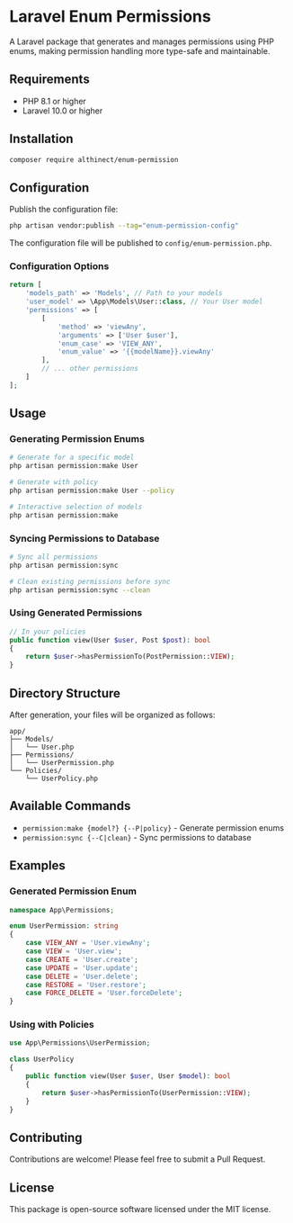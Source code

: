 # Laravel Enum Permissions

A Laravel package that generates and manages permissions using PHP enums, making permission handling more type-safe and maintainable.

## Requirements

- PHP 8.1 or higher
- Laravel 10.0 or higher

## Installation

```bash
composer require althinect/enum-permission
```

## Configuration

Publish the configuration file:

```bash
php artisan vendor:publish --tag="enum-permission-config"
```

The configuration file will be published to `config/enum-permission.php`.

### Configuration Options

```php
return [
    'models_path' => 'Models', // Path to your models
    'user_model' => \App\Models\User::class, // Your User model
    'permissions' => [
        [
            'method' => 'viewAny',
            'arguments' => ['User $user'],
            'enum_case' => 'VIEW_ANY',
            'enum_value' => '{{modelName}}.viewAny'
        ],
        // ... other permissions
    ]
];
```

## Usage

### Generating Permission Enums

```bash
# Generate for a specific model
php artisan permission:make User

# Generate with policy
php artisan permission:make User --policy

# Interactive selection of models
php artisan permission:make
```

### Syncing Permissions to Database

```bash
# Sync all permissions
php artisan permission:sync

# Clean existing permissions before sync
php artisan permission:sync --clean
```

### Using Generated Permissions

```php
// In your policies
public function view(User $user, Post $post): bool
{
    return $user->hasPermissionTo(PostPermission::VIEW);
}
```

## Directory Structure

After generation, your files will be organized as follows:

```
app/
├── Models/
│   └── User.php
├── Permissions/
│   └── UserPermission.php
└── Policies/
    └── UserPolicy.php
```

## Available Commands

- `permission:make {model?} {--P|policy}` - Generate permission enums
- `permission:sync {--C|clean}` - Sync permissions to database

## Examples

### Generated Permission Enum

```php
namespace App\Permissions;

enum UserPermission: string
{
    case VIEW_ANY = 'User.viewAny';
    case VIEW = 'User.view';
    case CREATE = 'User.create';
    case UPDATE = 'User.update';
    case DELETE = 'User.delete';
    case RESTORE = 'User.restore';
    case FORCE_DELETE = 'User.forceDelete';
}
```

### Using with Policies

```php
use App\Permissions\UserPermission;

class UserPolicy
{
    public function view(User $user, User $model): bool
    {
        return $user->hasPermissionTo(UserPermission::VIEW);
    }
}
```

## Contributing

Contributions are welcome! Please feel free to submit a Pull Request.

## License

This package is open-source software licensed under the MIT license.

